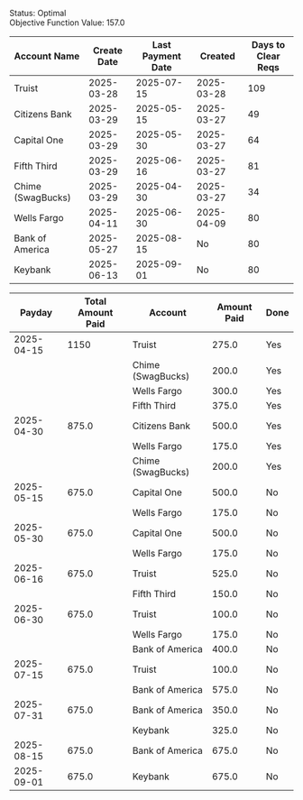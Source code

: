 Status: Optimal \
Objective Function Value: 157.0 

|Account Name|Create Date|Last Payment Date|Created|Days to Clear Reqs|
|--------------------|-------------|----------------------------------|------------|------------|
|Truist            |2025-03-28|2025-07-15| 2025-03-28 |109|
|Citizens Bank     |2025-03-29|2025-05-15| 2025-03-27 |49|
|Capital One       |2025-03-29|2025-05-30| 2025-03-27 |64|
|Fifth Third       |2025-03-29|2025-06-16| 2025-03-27 |81|
|Chime (SwagBucks) |2025-03-29|2025-04-30| 2025-03-27 |34|
|Wells Fargo       |2025-04-11|2025-06-30| 2025-04-09|80|
|Bank of America   |2025-05-27|2025-08-15| No|80|
|Keybank           |2025-06-13|2025-09-01| No|80|



| Payday     | Total Amount Paid | Account          | Amount Paid | Done  |
|-----------|------------------|-----------------|-------------|-------|
| 2025-04-15 | 1150           | Truist          | 275.0       | Yes    |
|           |                  | Chime (SwagBucks) | 200.0       | Yes    |
|           |                  | Wells Fargo     | 300.0       | Yes    |
|           |                  | Fifth Third     | 375.0       | Yes    |
| 2025-04-30 | 875.0            | Citizens Bank   | 500.0       | Yes   |
|           |                  | Wells Fargo     | 175.0       | Yes    |
|           |                  | Chime (SwagBucks) | 200.0       | Yes    |
| 2025-05-15 | 675.0            | Capital One     | 500.0       | No    |
|           |                  | Wells Fargo     | 175.0       | No    |
| 2025-05-30 | 675.0            | Capital One     | 500.0       | No    |
|           |                  | Wells Fargo     | 175.0       | No    |
| 2025-06-16 | 675.0            | Truist          | 525.0       | No    |
|           |                  | Fifth Third     | 150.0       | No    |
| 2025-06-30 | 675.0            | Truist          | 100.0       | No    |
|           |                  | Wells Fargo     | 175.0       | No    |
|           |                  | Bank of America | 400.0       | No    |
| 2025-07-15 | 675.0            | Truist          | 100.0       | No    |
|           |                  | Bank of America | 575.0       | No    |
| 2025-07-31 | 675.0            | Bank of America | 350.0       | No    |
|           |                  | Keybank         | 325.0       | No    |
| 2025-08-15 | 675.0            | Bank of America | 675.0       | No    |
| 2025-09-01 | 675.0            | Keybank         | 675.0       | No    |



